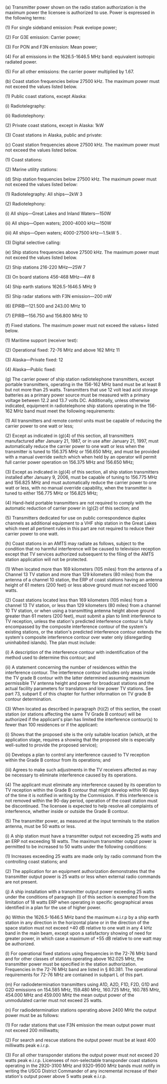 (a) Transmitter power shown on the radio station authorization is the maximum power the licensee is authorized to use. Power is expressed in the following terms:

(1) For single sideband emission: Peak evelope power;

(2) For G3E emission: Carrier power;

(3) For PON and F3N emission: Mean power;

(4) For all emissions in the 1626.5-1646.5 MHz band: equivalent isotropic radiated power.

(5) For all other emissions: the carrier power multiplied by 1.67.

(b) Coast station frequencies below 27500 kHz. The maximum power must not exceed the values listed below.

(1) Public coast stations, except Alaska:

(i) Radiotelegraphy:
              

(ii) Radiotelephony:
              

(2) Private coast stations, except in Alaska: 1kW

(3) Coast stations in Alaska, public and private:
              

(c) Coast station frequencies above 27500 kHz. The maximum power must not exceed the values listed below.

(1) Coast stations:

(2) Marine utility stations:

(d) Ship station frequencies below 27500 kHz. The maximum power must not exceed the values listed below:

(1) Radiotelegraphy: All ships—2kW 3
                
              

(2) Radiotelephony:

(i) All ships—Great Lakes and Inland Waters—150W

(ii) All ships—Open waters; 2000-4000 kHz—150W

(iii) All ships—Open waters; 4000-27500 kHz—1.5kW 5
                .

(3) Digital selective calling:

(e) Ship stations frequencies above 27500 kHz. The maximum power must not exceed the values listed below.

(2) Ship stations 216-220 MHz—25W 7
                
              

(3) On board stations 456-468 MHz—4W 8
                
              

(4) Ship earth stations 1626.5-1646.5 MHz 9
                
              

(5) Ship radar stations with F3N emission—200 mW

(6) EPIRB—121.500 and 243.00 MHz 10
                
              

(7) EPIRB—156.750 and 156.800 MHz 10
              

(f) Fixed stations. The maximum power must not exceed the values+ listed below.

(1) Maritime support (receiver test):

(2) Operational fixed: 72-76 MHz and above 162 MHz 11
                
              

(3) Alaska—Private fixed: 12
                
              

(4) Alaska—Public fixed:

(g) The carrier power of ship station radiotelephone transmitters, except portable transmitters, operating in the 156-162 MHz band must be at least 8 but not more than 25 watts. Transmitters that use 12 volt lead acid storage batteries as a primary power source must be measured with a primary voltage between 12.2 and 13.7 volts DC. Additionally, unless otherwise indicated, equipment in radiotelephone ship stations operating in the 156-162 MHz band must meet the following requirements:

(1) All transmitters and remote control units must be capable of reducing the carrier power to one watt or less;
              

(2) Except as indicated in (g)(4) of this section, all transmitters manufactured after January 21, 1987, or in use after January 21, 1997, must automatically reduce the carrier power to one watt or less when the transmitter is tuned to 156.375 MHz or 156.650 MHz, and must be provided with a manual override switch which when held by an operator will permit full carrier power operation on 156.375 MHz and 156.650 MHz;

(3) Except as indicated in (g)(4) of this section, all ship station transmitters installed after January 9, 2006, must be capable of tuning to 156.775 MHz and 156.825 MHz and must automatically reduce the carrier power to one watt or less, with no manual override capability, when the transmitter is tuned to either 156.775 MHz or 156.825 MHz;

(4) Hand-held portable transmitters are not required to comply with the automatic reduction of carrier power in (g)(2) of this section; and

(5) Transmitters dedicated for use on public correspondence duplex channels as additional equipment to a VHF ship station in the Great Lakes which meet all pertinent rules in this part are not required to reduce their carrier power to one watt.

(h) Coast stations in an AMTS may radiate as follows, subject to the condition that no harmful interference will be caused to television reception except that TV services authorized subsequent to the filing of the AMTS station application will not be protected.

(1) When located more than 169 kilometers (105 miles) from the antenna of a Channel 13 TV station and more than 129 kilometers (80 miles) from the antenna of a channel 10 station, the ERP of coast stations having an antenna height of 61 meters (200 feet) or less above ground must not exceed 1000 watts.

(2) Coast stations located less than 169 kilometers (105 miles) from a channel 13 TV station, or less than 129 kilometers (80 miles) from a channel 10 TV station, or when using a transmitting antenna height above ground greater than 61 meters (200 feet), must submit a plan to limit interference to TV reception, unless the station's predicted interference contour is fully encompassed by the composite interference contour of the system's existing stations, or the station's predicted interference contour extends the system's composite interference contour over water only (disregarding uninhabited islands). The plan must include:

(i) A description of the interference contour with indentification of the method used to determine this contour; and

(ii) A statement concerning the number of residences within the interference contour. The interference contour includes only areas inside the TV grade B contour with the latter determined assuming maximum permissible TV antenna height and power for broadcast stations and the actual facility parameters for translators and low power TV stations. See part 73, subpart E of this chapter for further information on TV grade B contour determination.

(3) When located as described in paragraph (h)(2) of this section, the coast station (or stations affecting the same TV Grade B contour) will be authorized if the applicant's plan has limited the interference contour(s) to fewer than 100 residences or if the applicant:

(i) Shows that the proposed site is the only suitable location (which, at the application stage, requires a showing that the proposed site is especially well-suited to provide the proposed service);

(ii) Develops a plan to control any interference caused to TV reception within the Grade B contour from its operations; and

(iii) Agrees to make such adjustments in the TV receivers affected as may be necessary to eliminate interference caused by its operations.

(4) The applicant must eliminate any interference caused by its operation to TV reception within the Grade B contour that might develop within 90 days of the time it is notified in writing by the Commission. If this interference is not removed within the 90-day period, operation of the coast station must be discontinued. The licensee is expected to help resolve all complaints of interference, whether inside or outside the Grade B contour.
              

(5) The transmitter power, as measured at the input terminals to the station antenna, must be 50 watts or less.

(i) A ship station must have a transmitter output not exceeding 25 watts and an ERP not exceeding 18 watts. The maximum transmitter output power is permitted to be increased to 50 watts under the following conditions:

(1) Increases exceeding 25 watts are made only by radio command from the controlling coast stations; and

(2) The application for an equipment authorization demonstrates that the transmitter output power is 25 watts or less when external radio commands are not present.

(j) A ship installation with a transmitter output power exceeding 25 watts under the conditions of paragraph (i) of this section is exempted from the limitation of 18 watts ERP when operating in specific geographical areas identified in a plan for the use of higher power.

(k) Within the 1626.5-1646.5 MHz band the maximum e.i.r.p by a ship earth station in any direction in the horizontal plane or in the direction of the space station must not exceed +40 dB relative to one watt in any 4 kHz band in the main beam, except upon a satisfactory showing of need for greater power, in which case a maximum of +55 dB relative to one watt may be authorized.

(l) For operational fixed stations using frequencies in the 72-76 MHz band and for other classes of stations operating above 162.025 MHz, the transmitter power must be specified in the station authorization. Frequencies in the 72-76 MHz band are listed in § 80.381. The operational requirements for 72-76 MHz are contained in subpart L of this part.

(m) For radiodetermination transmitters using A1D, A2D, F1D, F2D, G1D and G2D emissions on 154.585 MHz, 159.480 MHz, 160.725 MHz, 160.785 MHz, 454.000 MHz and 459.000 MHz the mean output power of the unmodulated carrier must not exceed 25 watts.

(n) For radiodetermination stations operating above 2400 MHz the output power must be as follows:

(1) For radar stations that use F3N emission the mean output power must not exceed 200 milliwatts;

(2) For search and rescue stations the output power must be at least 400 milliwatts peak e.i.r.p.

(3) For all other transponder stations the output power must not exceed 20 watts peak e.i.r.p. Licensees of non-selectable transponder coast stations operating in the 2920-3100 MHz and 9320-9500 MHz bands must notify in writing the USCG District Commander of any incremental increase of their station's output power above 5 watts peak e.i.r.p.

